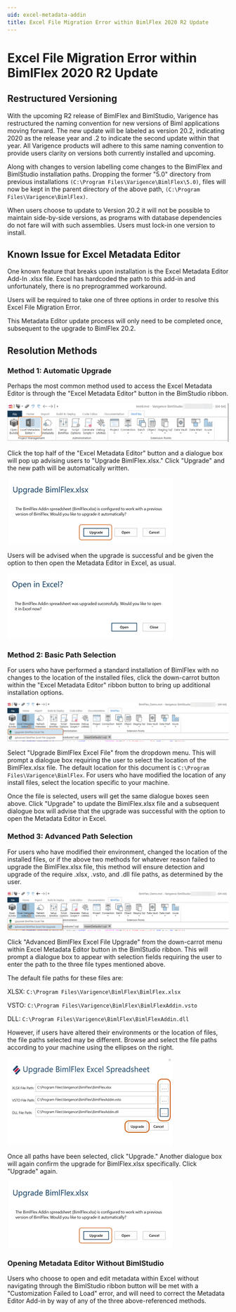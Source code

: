 ```yaml
---
uid: excel-metadata-addin
title: Excel File Migration Error within BimlFlex 2020 R2 Update
---
```


# Excel File Migration Error within BimlFlex 2020 R2 Update

## Restructured Versioning

With the upcoming R2 release of BimlFlex and BimlStudio, Varigence has restructured the naming convention for new versions of Biml applications moving forward.
The new update will be labeled as version 20.2, indicating 2020 as the release year and .2 to indicate the second update within that year.
All Varigence products will adhere to this same naming convention to provide users clarity on versions both currently installed and upcoming.

Along with changes to version labelling come changes to the BimlFlex and BimlStudio installation paths.
Dropping the former "5.0" directory from previous installations `(C:\Program Files\Varigence\BimlFlex\5.0)`, files will now be kept in the parent directory of the above path, `(C:\Program Files\Varigence\BimlFlex)`.

When users choose to update to Version 20.2 it will not be possible to maintain side-by-side versions, as programs with database dependencies do not fare will with such assemblies. Users must lock-in one version to install.

## Known Issue for Excel Metadata Editor

One known feature that breaks upon installation is the Excel Metadata Editor Add-In .xlsx file. Excel has hardcoded the path to this add-in and unfortunately, there is no preprogrammed workaround.

Users will be required to take one of three options in order to resolve this Excel File Migration Error.

This Metadata Editor update process will only need to be completed once, subsequent to the upgrade to BimlFlex 20.2.

## Resolution Methods

### Method 1: Automatic Upgrade

Perhaps the most common method used to access the Excel Metadata Editor is through the "Excel Metadata Editor" button in the BimStudio ribbon.

![Excel Metadata Editor Ribbon Button](/bimlflex/reference-documentation/images/001.png "Excel Metadata Editor Ribbon Button")

Click the top half of the "Excel Metadata Editor" button and a dialogue box will pop up advising users to "Upgrade BimlFlex.xlsx." Click "Upgrade" and the new path will be automatically written.

![Upgrade BimlFlex.xlsx](/bimlflex/reference-documentation/images/002.png "Upgrade BimlFlex.xlsx")

Users will be advised when the upgrade is successful and be given the option to then open the Metadata Editor in Excel, as usual.

![Open in Excel?](/bimlflex/reference-documentation/images/003.png "Open in Excel?")

### Method 2: Basic Path Selection

For users who have performed a standard installation of BimlFlex with no changes to the location of the installed files, click the down-carrot button within the "Excel Metadata Editor" ribbon button to bring up additional installation options.

![Upgrade BimlFlex Excel File](/bimlflex/reference-documentation/images/004.png "Upgrade BimlFlex.xlsx")

Select "Upgrade BimlFlex Excel File" from the dropdown menu. This will prompt a dialogue box requiring the user to select the location of the BimlFlex.xlsx file. The default location for this document is `C:\Program Files\Varigence\BimlFlex`. For users who have modified the location of any install files, select the location specific to your machine.

Once the file is selected, users will get the same dialogue boxes seen above.
Click "Upgrade" to update the BimlFlex.xlsx file and a subsequent dialogue box will advise that the upgrade was successful with the option to open the Metadata Editor in Excel.

### Method 3: Advanced Path Selection

For users who have modified their environment, changed the location of the installed files, or if the above two methods for whatever reason failed to upgrade the BimlFlex.xlsx file, this method will ensure detection and upgrade of the require .xlsx, .vsto, and .dll file paths, as determined by the user.

![Advanced BimlFlex Excel File Upgrade](/bimlflex/reference-documentation/images/005.png "Advanced BimlFlex Excel File Upgrade")

Click "Advanced BimlFlex Excel File Upgrade" from the down-carrot menu within Excel Metadata Editor button in the BimlStudio ribbon. This will prompt a dialogue box to appear with selection fields requiring the user to enter the path to the three file types mentioned above.

The default file paths for these files are:

XLSX: `C:\Program Files\Varigence\BimlFlex\BimlFlex.xlsx`

VSTO: `C:\Program Files\Varigence\BimlFlex\BimlFlexAddin.vsto`

DLL: `C:\Program Files\Varigence\BimlFlex\BimlFlexAddin.dll`

However, if users have altered their environments or the location of files, the file paths selected may be different.
Browse and select the file paths according to your machine using the ellipses on the right.

![Upgrade BimlFlex Excel Spreadsheet - Complete](/bimlflex/reference-documentation/images/007.png "Upgrade BimlFlex Excel Spreadsheet - Complete")

Once all paths have been selected, click "Upgrade." Another dialogue box will again confirm the upgrade for BimlFlex.xlsx specifically. Click "Upgrade" again.

![Upgrade BimlFlex.xlsx](/bimlflex/reference-documentation/images/002.png "Upgrade BimlFlex.xlsx")

### Opening Metadata Editor Without BimlStudio 

Users who choose to open and edit metadata within Excel without navigating through the BimlStudio ribbon button will be met with a "Customization Failed to Load" error, and will need to correct the Metadata Editor Add-in by way of any of the three above-referenced methods.